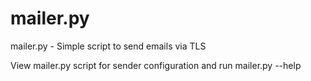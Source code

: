 # mailer.py
mailer.py - Simple script to send emails via TLS

View mailer.py script for sender configuration and run mailer.py --help

